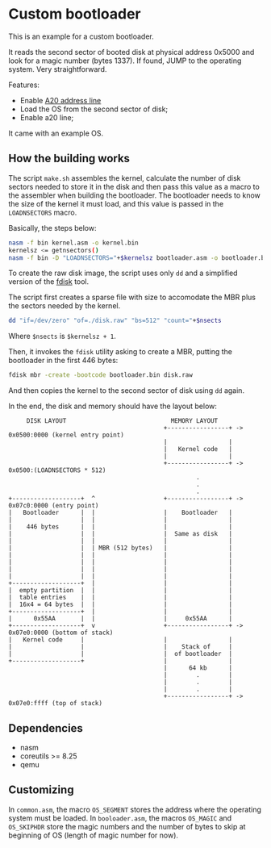 # Custom bootloader

This is an example for a custom bootloader.

It reads the second sector of booted disk at physical address 0x5000 and
look for a magic number (bytes 1337). If found, JUMP to the operating
system. Very straightforward.

Features:

- Enable [A20 address line](http://wiki.osdev.org/A20_Line)
- Load the OS from the second sector of disk;
- Enable a20 line;

It came with an example OS.

## How the building works

The script `make.sh` assembles the kernel, calculate the number of
disk sectors needed to store it in the disk and then pass this value
as a macro to the assembler when building the bootloader. The
bootloader needs to know the size of the kernel it must load, and this
value is passed in the `LOADNSECTORS` macro.

Basically, the steps below:

```sh
nasm -f bin kernel.asm -o kernel.bin
kernelsz <= getnsectors()
nasm -f bin -D "LOADNSECTORS="+$kernelsz bootloader.asm -o bootloader.bin
```

To create the raw disk image, the script uses only `dd` and a simplified
version of the
[fdisk](https://github.com/tiago4orion/enzo/tree/feat/fdisk/cmd/fdisk)
tool.

The script first creates a sparse file with size to accomodate the MBR
plus the sectors needed by the kernel.

```sh
dd "if=/dev/zero" "of=./disk.raw" "bs=512" "count="+$nsects
```

Where `$nsects` is `$kernelsz + 1`.

Then, it invokes the `fdisk` utility asking to create a MBR, putting
the bootloader in the first 446 bytes:

```sh
fdisk mbr -create -bootcode bootloader.bin disk.raw
```

And then copies the kernel to the second sector of disk using `dd` again.

In the end, the disk and memory should have the layout below:

         DISK LAYOUT                             MEMORY LAYOUT
                                               +-----------------+ -> 0x0500:0000 (kernel entry point)
                                               |                 |
                                               |   Kernel code   |
                                               |                 | 
                                               +-----------------+ -> 0x0500:(LOADNSECTORS * 512)
                                                        .
                                                        .
                                                        .
    +-------------------+  ^                   +-----------------+ -> 0x07c0:0000 (entry point)
    |   Bootloader      |  |                   |    Bootloader   |
    |                   |  |                   |                 |
    |    446 bytes      |  |                   |                 |
    |                   |  |                   |  Same as disk   |
    |                   |  |                   |                 |
    |                   |  | MBR (512 bytes)   |                 |
    |                   |  |                   |                 |
    |                   |  |                   |                 |
    |                   |  |                   |                 |
    |                   |  |                   |                 |
    +-------------------+  |                   |                 |
    |  empty partition  |  |                   |                 |
    |  table entries    |  |                   |                 |
    |  16x4 = 64 bytes  |  |                   |                 |
    +-------------------+  |                   |                 |
    |      0x55AA       |  |                   |     0x55AA      |
    +-------------------+  v                   +-----------------+ -> 0x07e0:0000 (bottom of stack)
    |   Kernel code     |                      |                 |
    |                   |                      |    Stack of     |
    |                   |                      |  of bootloader  |
    +-------------------+                      |                 |
                                               |      64 kb      |
                                               |        .        |
                                               |        .        |
                                               |        .        |
                                               +-----------------+ -> 0x07e0:ffff (top of stack)
                                               
## Dependencies

- nasm
- coreutils >= 8.25
- qemu

## Customizing

In `common.asm`, the macro `OS_SEGMENT` stores the address where the
operating system must be loaded.
In `booloader.asm`, the macros `OS_MAGIC` and `OS_SKIPHDR` store the
magic numbers and the number of bytes to skip at beginning of OS
(length of magic number for now).
